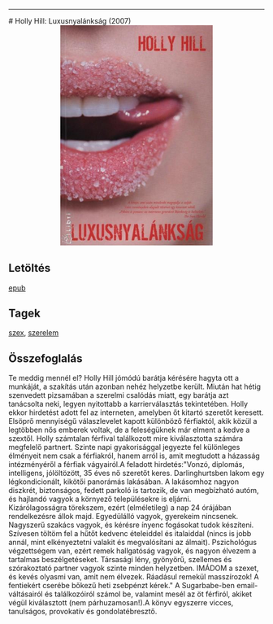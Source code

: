 <hr/>
# <a name="id_284">Holly Hill: Luxusnyalánkság (2007)</a>
<center><img src="https://github.com/BercziSandor/calibre_lib/raw/main/main/Holly%20Hill/Luxusnyalanksag%20%28284%29/cover.jpg" alt="cover" width="300"/></center>

## Letöltés
[epub](https://github.com/BercziSandor/calibre_lib/raw/main/main/Holly%20Hill/Luxusnyalanksag%20%28284%29/Luxusnyalanksag%20-%20Holly%20Hill.epub)

## Tagek
[szex](https://github.com/berczisandor/calibre_lib/blob/main/main/_tags/szex.md), [szerelem](https://github.com/berczisandor/calibre_lib/blob/main/main/_tags/szerelem.md)

## Összefoglalás
<p class="description">Te meddig mennél el? Holly Hill jómódú barátja kérésére hagyta ott a munkáját, a szakítás után azonban nehéz helyzetbe került. Miután hat hétig szenvedett pizsamában a szerelmi csalódás miatt, egy barátja azt tanácsolta neki, legyen nyitottabb a karrierválasztás tekintetében. Holly ekkor hirdetést adott fel az interneten, amelyben őt kitartó szeretőt keresett. Elsöprő mennyiségű válaszlevelet kapott különböző férfiaktól, akik közül a legtöbben nős emberek voltak, de a feleségüknek már elment a kedve a szextől. Holly számtalan férfival találkozott mire kiválasztotta számára megfelelő partnert. Szinte napi gyakorisággal jegyezte fel különleges élményeit nem csak a férfiakról, hanem arról is, amit megtudott a házasság intézményéről a férfiak vágyairól.A feladott hirdetés:"Vonzó, diplomás, intelligens, jólöltözött, 35 éves nő szeretőt keres. Darlinghurtsben lakom egy légkondicionált, kikötői panorámás lakásában. A lakásomhoz nagyon diszkrét, biztonságos, fedett parkoló is tartozik, de van megbízható autóm, és hajlandó vagyok a környező településekre is eljárni.<br>Kizárólagosságra törekszem, ezért (elméletileg) a nap 24 órájában rendelkezésre állok majd. Egyedülálló vagyok, gyerekeim nincsenek. Nagyszerű szakács vagyok, és kérésre ínyenc fogásokat tudok készíteni. Szívesen töltöm fel a hűtőt kedvenc ételeiddel és italaiddal (nincs is jobb annál, mint elkényeztetni valakit és megvalósítani az álmait). Pszichológus végzettségem van, ezért remek hallgatóság vagyok, és nagyon élvezem a tartalmas beszélgetéseket. Társasági lény, gyönyörű, szellemes és szórakoztató partner vagyok szinte minden helyzetben. IMÁDOM a szexet, és kevés olyasmi van, amit nem élvezek. Ráadásul remekül masszírozok! A fentiekért cserébe bőkezű heti zsebpénzt kérek." A Sugarbabe-ben email-váltásairól és találkozóiról számol be, valamint mesél az öt férfiról, akiket végül kiválasztott (nem párhuzamosan!).A könyv egyszerre vicces, tanulságos, provokatív és gondolatébresztő.</p>


